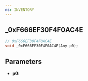 ```yaml
---
ns: INVENTORY
---
```

## _0xF666EF30F4F0AC4E

```c
// 0xF666EF30F4F0AC4E
void _0xF666EF30F4F0AC4E(Any p0);
```

## Parameters
* **p0**:
